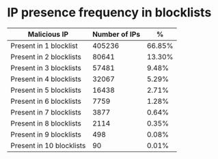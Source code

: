 # IP presence frequency in blocklists
| Malicious IP | Number of IPs | % |
|----|----|----|
| Present in 1 blocklist | 405236 | 66.85% |
| Present in 2 blocklists | 80641 | 13.30% |
| Present in 3 blocklists | 57481 | 9.48% |
| Present in 4 blocklists | 32067 | 5.29% |
| Present in 5 blocklists | 16438 | 2.71% |
| Present in 6 blocklists | 7759 | 1.28% |
| Present in 7 blocklists | 3877 | 0.64% |
| Present in 8 blocklists | 2114 | 0.35% |
| Present in 9 blocklists | 498 | 0.08% |
| Present in 10 blocklists | 90 | 0.01% |
